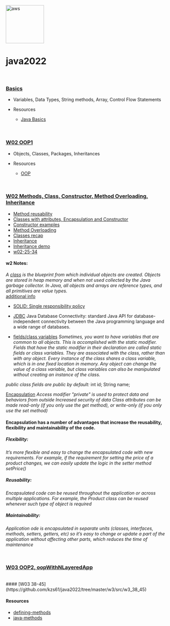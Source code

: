 <a href="https://aws.amazon.com/cloudformation/" target="_blank"> <img src="https://www.vectorlogo.zone/logos/java/java-icon.svg" alt="aws" width="120" height="120"/> </a> 

# java2022 
<br>


### [Basics](https://github.com/kzs61/java2022/tree/master/intro/src/w01/day01)

* Variables, Data Types, String methods, Array, Control Flow Statements

* Resources
  * [Java Basics](https://dev.java/learn/java-language-basics)

<br>

### [W02 OOP1](https://github.com/kzs61/java2022/tree/master/w02-oop1)

* Objects, Classes, Packages, Inheritances

* Resources
  * [OOP](https://dev.java/oop/)

<br>

### [W02 Methods, Class, Constructor, Method Overloading, Inheritance](https://github.com/kzs61/java2022/tree/master/w02-methods/src)

* [Method reusability](https://github.com/kzs61/java2022/tree/master/w02-methods/src)
* [Classes with attributes, Encapsulation and Constructor](https://github.com/kzs61/java2022/tree/master/w02-methods/src/w02_25_37/classes_with_attributes)
* [Constructor examples](https://github.com/kzs61/java2022/tree/master/w02-methods/src/constructors)
* [Method Overloading](https://github.com/kzs61/java2022/tree/master/w02-methods/src/w02_25_37/method_overloading)
* [Classes recap](https://github.com/kzs61/java2022/tree/master/w02-methods/src/w02_25_37/recap_classes)
* [Inheritance](https://github.com/kzs61/java2022/tree/master/w02-methods/src/w02_25_37/inheritance)
* [Inheritance demo](https://github.com/kzs61/java2022/tree/master/w02-methods/src/w02_25_37/inheritance_demo)
* [w02-25-34](https://github.com/kzs61/java2022/tree/master/w02-methods/src/w02_25_37)


#### w2 Notes:

_A [class](https://dev.java/oop/#class) is the blueprint from which individual objects are created._
_Objects are stored in heap memory and when not used collected by the Java garbage collector._
_In Java, all objects and arrays are reference types, and all primitives are value types._
<br>
[additional info](https://cs.lmu.edu/~ray/notes/javaclasses/)

 * [SOLID: Single responsibility policy](https://www.freecodecamp.org/news/solid-principles-single-responsibility-principle-explained/)
 * [JDBC](https://docs.oracle.com/javase/tutorial/jdbc/basics/index.html) Java Database Connectivity: standard Java API for database-independent connectivity between the Java programming language and a wide range of databases.

 * [fields/class variables](https://docs.oracle.com/javase/tutorial/java/javaOO/classvars.html)
_Sometimes, you want to have variables that are common to all objects. This is accomplished with the static modifier. Fields that have the static modifier in their declaration are called static fields or class variables. They are associated with the class, rather than with any object. Every instance of the class shares a class variable, which is in one fixed location in memory. Any object can change the value of a class variable, but class variables can also be manipulated without creating an instance of the class._


_public class fields are public by default:_ int id; String name;

[Encapsulation](https://www.codejava.net/java-core/the-java-language/what-is-encapsulation-in-java-the-what-why-and-how)
_Access modifier "private" is used to protect data and behaviors from outside_
_Increased security of data_
_Class attributes can be made read-only (if you only use the get method), or write-only (if you only use the set method)_

#### Encapsulation has a number of advantages that increase the reusability, flexibility and maintainability of the code.
##### Flexibility: 
_It’s more flexible and easy to change the encapsulated code with new requirements. For example, if the requirement for setting the price of a product changes, we can easily update the logic in the setter method setPrice()_  
##### Reusability: 
_Encapsulated code can be reused throughout the application or across multiple applications. For example, the Product class can be reused whenever such type of object is required_ 
##### Maintainability: 
_Application ode is encapsulated in separate units (classes, interfaces, methods, setters, getters, etc) so it’s easy to change or update a part of the application without affecting other parts, which reduces the time of maintenance_


<br>

### [W03 OOP2, oopWithNLayeredApp](https://github.com/kzs61/java2022/tree/master/oopWithNLayeredApp/src/oopWithNLayeredApp)

<br>
#### [W03 38-45](https://github.com/kzs61/java2022/tree/master/w3/src/w3_38_45)




#### Resources
  * [defining-methods](https://dev.java/learn/defining-methods/)
  * [java-methods](https://www.baeldung.com/java-methods)

<br>
